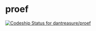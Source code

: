 # proef
[ ![Codeship Status for dantreasure/proef](https://codeship.com/projects/5dd046b0-d04b-0132-1764-5e485790097d/status?branch=master)](https://codeship.com/projects/76956)
